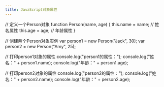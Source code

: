 ```yaml
---
title: JavaScript对象属性
---
```

// 定义一个Person对象
function Person(name, age) {
  this.name = name; // 姓名属性
  this.age = age; // 年龄属性
}

// 创建两个Person对象实例
var person1 = new Person("Jack", 30);
var person2 = new Person("Amy", 25);

// 打印person1对象的属性
console.log("person1的属性：");
console.log("姓名：" + person1.name);
console.log("年龄：" + person1.age);

// 打印person2对象的属性
console.log("person2的属性：");
console.log("姓名：" + person2.name);
console.log("年龄：" + person2.age);
